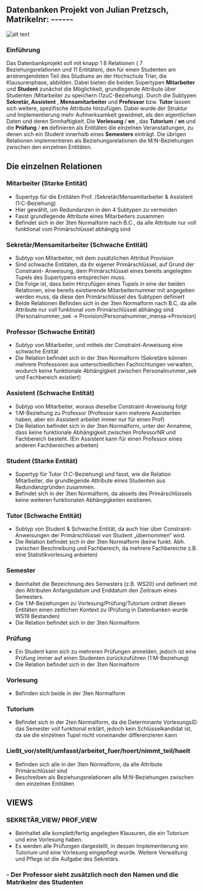 ## Datenbanken Projekt von Julian Pretzsch, Matrikelnr: ------

![alt text](https://github.com/[username]/[reponame]/blob/[branch]/image.jpg?raw=true)

### Einführung

Das Datenbankprojekt soll mit knapp 1 8 Relationen ( 7 Beziehungsrelationen und 11 Entitäten), den
für einen Studenten am anstrengendsten Teil des Studiums an der Hochschule Trier, die
Klausurenphase, abbilden. Dabei bieten die beiden Supertypen **Mitarbeiter** und **Student** zunächst die
Möglichkeit, grundlegende Attribute über Studenten /Mitarbeiter zu speichern (1zuC-Beziehung).
Durch die Subtypen **Sekretär, Assistent** , **Mensamitarbeiter** und **Professor** bzw. **Tutor** lassen sich
weitere, spezifische Attribute hinzufügen. Dabei wurde der Struktur und Implementierung mehr
Aufmerksamkeit gewidmet, als den eigentlichen Daten und deren Sinnhaftigkeit. Die **Vorlesung** / **en** ,
das **Tutorium** / **en** und die **Prüfung** / **en** definieren als Entitäten die einzelnen Veranstaltungen, zu
denen sich ein Student innerhalb eines **Semesters** einträgt. Die übrigen Relationen implementieren
als Beziehungsrelationen die M:N-Beziehungen zwischen den einzelnen Entitäten.

## Die einzelnen Relationen

### Mitarbeiter (Starke Entität)

- Supertyp für die Entitäten Prof. /Sekretär/Mensamitarbeiter & Assistent (1:C-Beziehung)
- Hier gewählt, um Redundanzen in den 4 Subtypen zu vermeiden
- Fasst grundlegende Attribute eines Mitarbeiters zusammen
- Befindet sich in der 3ten Normalform nach B.C., da alle Attribute nur voll funktional vom
  Primärschlüssel abhängig sind

### Sekretär/Mensamitarbeiter (Schwache Entität)

- Subtyp von Mitarbeiter, mit dem zusätzlichen Attribut Provision
- Sind schwache Entitäten, da ihr eigener Primärschlüssel, auf Grund der Constraint-
  Anweisung, dem Primärschlüssel eines bereits angelegten Tupels des Supertypens
  entsprechen muss.
- Die Folge ist, dass beim Hinzufügen eines Tupels in eine der beiden Relationen, eine
  bereits existierende Mitarbeiternummer mit angegeben werden muss, da diese den
  Primärschlüssel des Subtypen definiert
- Beide Relationen Befinden sich in der 3ten Normalform nach B.C, da alle Attribute nur
  voll funktional vom Primärschlüssel abhängig sind
  (Personalnummer_sek -> Provision/Personalnummer_mensa->Provision)

### Professor (Schwache Entität)

- Subtyp von Mitarbeiter, und mittels der Constraint-Anweisung eine schwache Entität
- Die Relation befindet sich in der 3ten Normalform (Sekretäre können mehrere
  Professoren aus unterschiedlichen Fachrichtungen verwalten, wodurch keine funktionale
  Abhängigkeit zwischen Personalnummer_sek und Fachbereich existiert)

### Assistent (Schwache Entität)

- Subtyp von Mitarbeiter, woraus dieselbe Constraint-Anweisung folgt
- 1:M-Beziehung zu Professor (Professor kann mehrere Assistenten haben, aber ein
  Assistent arbeitet immer nur für einen Prof)
- Die Relation befindet sich in der 3ten Normalform, unter der Annahme, dass keine
  funktionale Abhängigkeit zwischen ProfessorNR und Fachbereich besteht. (Ein Assistent
  kann für einen Professor eines anderen Fachbereiches arbeiten)

### Student (Starke Entität)

- Supertyp für Tutor (1:C-Beziehung) und fasst, wie die Relation Mitarbeiter, die
  grundlegende Attribute eines Studenten aus Redundanzgründen zusammen.
- Befindet sich in der 3ten Normalform, da abseits des Primärschlüssels keine weiteren
  funktionalen Abhängigkeiten existieren.

### Tutor (Schwache Entität)

- Subtyp von Student & Schwache Entität, da auch hier über Constraint-Anweisungen der
  Primärschlüssel von Student „übernommen“ wird.
- Die Relation befindet sich in der 3ten Normalform (keine funkt. Abh. zwischen
  Beschreibung und Fachbereich, da mehrere Fachbereiche z.B. eine Statistikvorlesung
  anbieten)

### Semester

- Beinhaltet die Bezeichnung des Semesters (z.B. WS20) und definiert mit den Attributen
  Anfangsdatum und Enddatum den Zeitraum eines Semesters.
- Die 1:M-Beziehungen zu Vorlesung/Prüfung/Tutorium ordnet diesen Entitäten einen
  zeitlichen Kontext zu (Prüfung in Datenbanken wurde WS19 Bestanden)
- Die Relation befindet sich in der 3ten Normalform

### Prüfung

- Ein Student kann sich zu mehreren Prüfungen anmelden, jedoch ist eine Prüfung immer
  auf einen Studenten zurückzuführen (1:M-Beziehung)
- Die Relation befindet sich in der 3ten Normalform

### Vorlesung

- Befinden sich beide in der 3ten Normalform

### Tutorium

- Befindet sich in der 2ten Normalform, da die Determinante VorlesungsID das Semester
  voll funktional erklärt, jedoch kein Schlüsselkandidat ist, da sie die einzelnen Tupel nicht
  voneinander differenzieren kann

### Ließt_vor/stellt/umfasst/arbeitet_fuer/hoert/nimmt_teil/haelt

- Befinden sich alle in der 3ten Normalform, da alle Attribute Primärschlüssel sind
- Beschreiben als Beziehungsrelationen alle M:N-Beziehungen zwischen den einzelnen
  Entitäten

## VIEWS

### SEKRETÄR_VIEW/ PROF_VIEW

- Beinhaltet alle komplett/fertig angelegten Klausuren, die ein Tutorium und eine
  Vorlesung haben.
- Es werden alle Prüfungen dargestellt, in dessen Implementierung ein Tutorium und eine
  Vorlesung eingepflegt wurde. Weitere Verwaltung und Pflege ist die Aufgabe des
  Sekretärs.

### - Der Professor sieht zusätzlich noch den Namen und die Matrikelnr des Studenten
